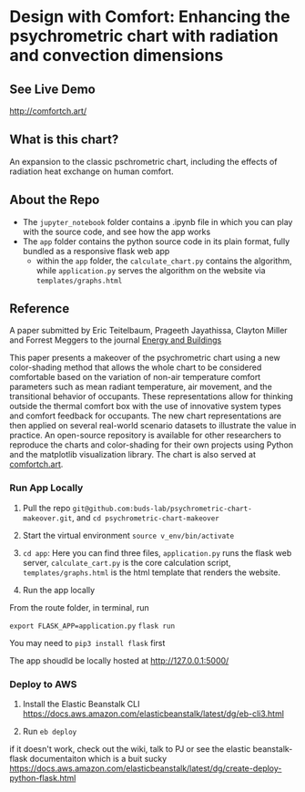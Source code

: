 # Design with Comfort:  Enhancing the psychrometric chart with radiation and convection dimensions

## See Live Demo 

http://comfortch.art/

## What is this chart?

An expansion to the classic pschrometric chart, including the effects of radiation heat exchange on human comfort. 

## About the Repo

* The `jupyter_notebook`  folder contains a .ipynb file in which you can play with the source code, and see how the app works
* The `app` folder contains the python source code in its plain format, fully bundled as a responsive flask web app
	* within the `app` folder, the `calculate_chart.py` contains the algorithm, while `application.py` serves the algorithm on the website via `templates/graphs.html`


## Reference

A paper submitted by Eric Teitelbaum, Prageeth Jayathissa, Clayton Miller and Forrest Meggers to the journal [Energy and Buildings](https://www.journals.elsevier.com/energy-and-buildings)

This paper presents a makeover of the psychrometric chart using a new color-shading  method  that  allows  the  whole  chart  to  be  considered  comfortable based on the variation of non-air temperature comfort parameters such as mean radiant temperature,  air movement, and the transitional behavior of occupants. These representations allow for thinking outside the thermal comfort box with the use of innovative system types and comfort feedback for occupants. The new chart representations are then applied on several real-world scenario datasets to illustrate the value in practice. An open-source repository is available for other researchers to reproduce the charts and color-shading for their own projects using Python and the matplotlib visualization library. The chart is also served at [comfortch.art](http://www.comfortch.art).



### Run App Locally

1) Pull the repo `git@github.com:buds-lab/psychrometric-chart-makeover.git`, and `cd psychrometric-chart-makeover`

2) Start the virtual environment `source v_env/bin/activate`

3) `cd app`: Here you can find three files, `application.py` runs the flask web server, `calculate_cart.py` is the core calculation script, `templates/graphs.html` is the html template that renders the website.

4) Run the app locally

From the route folder, in terminal, run

`export FLASK_APP=application.py`
`flask run`

You may need to `pip3 install flask` first

The app shoudld be locally hosted at http://127.0.0.1:5000/

### Deploy to AWS

1) Install the Elastic Beanstalk CLI https://docs.aws.amazon.com/elasticbeanstalk/latest/dg/eb-cli3.html

2) Run `eb deploy`

if it doesn't work, check out the wiki, talk to PJ or see the elastic beanstalk-flask documentaiton which is a buit sucky https://docs.aws.amazon.com/elasticbeanstalk/latest/dg/create-deploy-python-flask.html
